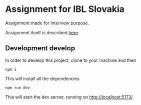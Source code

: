 # Assignment for IBL Slovakia

Assignment made for interview purpose.

Assignment itself is described [here](https://ogcie.iblsoft.com/developer-web/)

## Development develop
In order to develop this project, clone to your machine and then

```
npm i
```
This will install all the dependencies

```
npm run dev
```
This will start the dev server, running on [http://localhost:5173/](http://localhost:5173/)